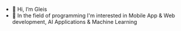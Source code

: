 - 👋 Hi, I’m Gleis 
- 👀 In the field of programming I'm interested in Mobile App & Web development, AI Applications & Machine Learning
